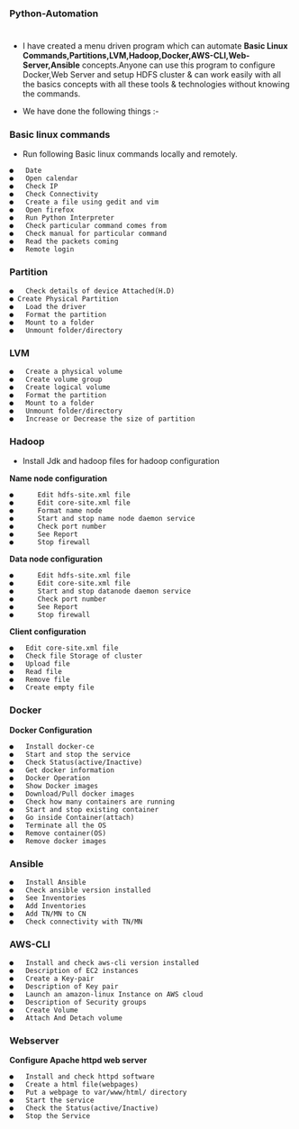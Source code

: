 ### Python-Automation
#
* I have created a menu driven program which can automate **Basic Linux Commands,Partitions,LVM,Hadoop,Docker,AWS-CLI,Web-Server,Ansible** concepts.Anyone can use this program to configure Docker,Web Server and setup HDFS cluster & can work easily with all the basics concepts with all these tools & technologies without knowing the commands.

* We have done the following things :-

### Basic linux commands

* Run following Basic linux commands locally and remotely.
```
●	Date
●	Open calendar
●	Check IP
●	Check Connectivity
●	Create a file using gedit and vim
●	Open firefox
●	Run Python Interpreter
●	Check particular command comes from
●	Check manual for particular command
●	Read the packets coming
●	Remote login
```

### Partition
```
●	Check details of device Attached(H.D)
● Create Physical Partition
●	Load the driver
●	Format the partition
●	Mount to a folder
●	Unmount folder/directory
```

### LVM
```
●	Create a physical volume
●	Create volume group
●	Create logical volume
●	Format the partition
●	Mount to a folder
●	Unmount folder/directory
●	Increase or Decrease the size of partition
```

### Hadoop

*	Install Jdk and hadoop files for hadoop configuration

**Name node configuration**
```
●	   Edit hdfs-site.xml file
●	   Edit core-site.xml file
●	   Format name node
●	   Start and stop name node daemon service
●	   Check port number
●	   See Report
●	   Stop firewall
```

**Data node configuration**
```
●	   Edit hdfs-site.xml file
●	   Edit core-site.xml file
●	   Start and stop datanode daemon service
●	   Check port number
●	   See Report
●	   Stop firewall
```

**Client configuration**
```
●	Edit core-site.xml file
●	Check file Storage of cluster
●	Upload file
●	Read file
●	Remove file
●	Create empty file
```


### Docker
**Docker Configuration**
```
●	Install docker-ce
●	Start and stop the service
●	Check Status(active/Inactive)
●	Get docker information
●	Docker Operation
●	Show Docker images
●	Download/Pull docker images
●	Check how many containers are running
●	Start and stop existing container 
●	Go inside Container(attach)
●	Terminate all the OS
●	Remove container(OS)
●	Remove docker images
```

### Ansible
```
●	Install Ansible
●	Check ansible version installed
●	See Inventories
●	Add Inventories
●	Add TN/MN to CN
●	Check connectivity with TN/MN
```

### AWS-CLI
```
●	Install and check aws-cli version installed
●	Description of EC2 instances
●	Create a Key-pair
●	Description of Key pair
●	Launch an amazon-linux Instance on AWS cloud
●	Description of Security groups
●	Create Volume
●	Attach And Detach volume
```


### Webserver

**Configure Apache httpd web server**
```
●	Install and check httpd software
●	Create a html file(webpages)
●	Put a webpage to var/www/html/ directory
●	Start the service
●	Check the Status(active/Inactive)
●	Stop the Service
```
